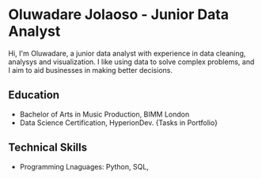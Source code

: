# Oluwadare Jolaoso - Junior Data Analyst
Hi, I'm Oluwadare, a junior data analyst with experience in data cleaning, analysys and visualization. 
I like using data to solve complex problems, and I aim to aid businesses in making better decisions.

## Education
- Bachelor of Arts in Music Production, BIMM London
- Data Science Certification, HyperionDev. {Tasks in Portfolio}

## Technical Skills
- Programming Lnaguages: Python, SQL,
